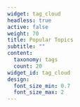 ```yaml
---
widget: tag_cloud
headless: true
active: false
weight: 70
title: Popular Topics
subtitle: ""
content:
  taxonomy: tags
  count: 20
widget_id: tag_cloud
design:
  font_size_min: 0.7
  font_size_max: 2
---
```

